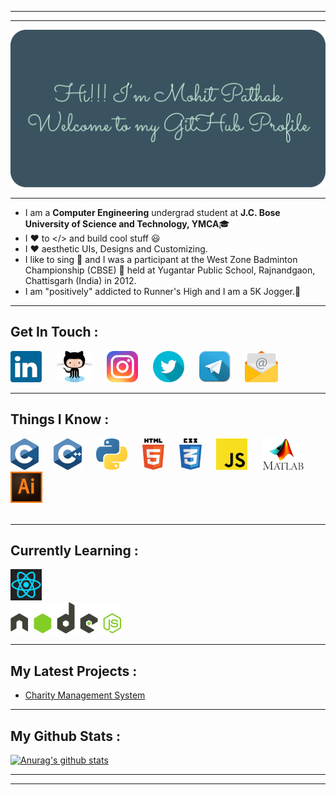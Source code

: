 ***
***
![Welcome](Images/welcome.png)
***
- I am a **Computer Engineering** undergrad student at **J.C. Bose University of Science and Technology, YMCA**🎓
- I ❤ to </> and build cool stuff 😃<br>
- I ❤ aesthetic UIs, Designs and Customizing.
- I like to sing 🎤 and I was a participant at the West Zone Badminton Championship (CBSE) 🏸 held at Yugantar Public School, Rajnandgaon, Chattisgarh (India) in 2012.
- I am "positively" addicted to Runner's High and I am a 5K Jogger.🏃
***

## Get In Touch :

[![LinkedIn](Images/linkedinlogosmall.png)][LinkedIn]&nbsp;&nbsp;&nbsp;&nbsp;&nbsp;
[![Github](Images/githublogosmall.png)][Github]&nbsp;&nbsp;&nbsp;&nbsp;&nbsp;
[![Instagram](Images/instagramlogosmall.png)][Instagram]&nbsp;&nbsp;&nbsp;&nbsp;&nbsp;
[![Twitter](Images/twitterlogosmall.png)][Twitter]&nbsp;&nbsp;&nbsp;&nbsp;&nbsp;
[![Telegram](Images/telegramlogosmall.png)][Telegram]&nbsp;&nbsp;&nbsp;&nbsp;&nbsp;
[![Email](Images/emaillogosmall.png)][Email]&nbsp;&nbsp;&nbsp;&nbsp;&nbsp;

***

## Things I Know :

[![C](Images/clogosmall.png)](#)&nbsp;&nbsp;&nbsp;&nbsp;&nbsp;
[![CPP](Images/cpplogosmall.png)](#)&nbsp;&nbsp;&nbsp;&nbsp;&nbsp;
[![Python](Images/pythonlogosmall.png)](#)&nbsp;&nbsp;&nbsp;&nbsp;&nbsp;
[![HTML](Images/htmllogosmall.png)](#)&nbsp;&nbsp;&nbsp;&nbsp;&nbsp;
[![CSS](Images/csslogosmall.png)](#)&nbsp;&nbsp;&nbsp;&nbsp;&nbsp;
[![JS](Images/jslogosmall.png)](#)&nbsp;&nbsp;&nbsp;&nbsp;&nbsp;
[![Matlab](Images/matlablogosmall.png)](#)&nbsp;&nbsp;&nbsp;&nbsp;&nbsp;
[![Adobe Illustrator](Images/illustratorlogosmall.png)](#)
<br>
<br>

***

## Currently Learning :
[![React](Images/reactlogosmall.png)](#)<br  >
[![NodeJS](Images/nodejslogosmall.png)](#)

***

## My Latest Projects :
- [Charity Management System][Project]
***
## My Github Stats :
[![Anurag's github stats](https://github-readme-stats.vercel.app/api?username=aystic&hide=stars,prs&count_private=true&show_icons=true&theme=merko)](https://github.com/anuraghazra/github-readme-stats)
***
***

<!-- ## My Top Languages
[![Top Langs](https://github-readme-stats.vercel.app/api/top-langs/?username=aystic&theme=merko&langs_count=10)](https://github.com/anuraghazra/github-readme-stats) -->


[Email]: <mailto: pmohitb3011@gmail.com>
[LinkedIn]: <https://www.linkedin.com/in/aystic/>
[Instagram]: <https://www.instagram.com/aystic0_0/>
[Twitter]: <https://twitter.com/aystic0_0>
[Github]: <https://github.com/aystic0_0>
[Project]: <https://github.com/aystic/CharityManagementSystem>
[Telegram]: <https://t.me/aystic0_0>

